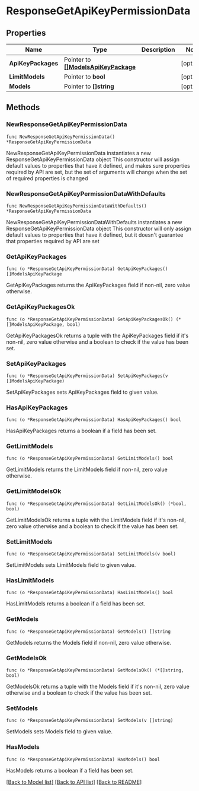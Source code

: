 # ResponseGetApiKeyPermissionData

## Properties

Name | Type | Description | Notes
------------ | ------------- | ------------- | -------------
**ApiKeyPackages** | Pointer to [**[]ModelsApiKeyPackage**](ModelsApiKeyPackage.md) |  | [optional] 
**LimitModels** | Pointer to **bool** |  | [optional] 
**Models** | Pointer to **[]string** |  | [optional] 

## Methods

### NewResponseGetApiKeyPermissionData

`func NewResponseGetApiKeyPermissionData() *ResponseGetApiKeyPermissionData`

NewResponseGetApiKeyPermissionData instantiates a new ResponseGetApiKeyPermissionData object
This constructor will assign default values to properties that have it defined,
and makes sure properties required by API are set, but the set of arguments
will change when the set of required properties is changed

### NewResponseGetApiKeyPermissionDataWithDefaults

`func NewResponseGetApiKeyPermissionDataWithDefaults() *ResponseGetApiKeyPermissionData`

NewResponseGetApiKeyPermissionDataWithDefaults instantiates a new ResponseGetApiKeyPermissionData object
This constructor will only assign default values to properties that have it defined,
but it doesn't guarantee that properties required by API are set

### GetApiKeyPackages

`func (o *ResponseGetApiKeyPermissionData) GetApiKeyPackages() []ModelsApiKeyPackage`

GetApiKeyPackages returns the ApiKeyPackages field if non-nil, zero value otherwise.

### GetApiKeyPackagesOk

`func (o *ResponseGetApiKeyPermissionData) GetApiKeyPackagesOk() (*[]ModelsApiKeyPackage, bool)`

GetApiKeyPackagesOk returns a tuple with the ApiKeyPackages field if it's non-nil, zero value otherwise
and a boolean to check if the value has been set.

### SetApiKeyPackages

`func (o *ResponseGetApiKeyPermissionData) SetApiKeyPackages(v []ModelsApiKeyPackage)`

SetApiKeyPackages sets ApiKeyPackages field to given value.

### HasApiKeyPackages

`func (o *ResponseGetApiKeyPermissionData) HasApiKeyPackages() bool`

HasApiKeyPackages returns a boolean if a field has been set.

### GetLimitModels

`func (o *ResponseGetApiKeyPermissionData) GetLimitModels() bool`

GetLimitModels returns the LimitModels field if non-nil, zero value otherwise.

### GetLimitModelsOk

`func (o *ResponseGetApiKeyPermissionData) GetLimitModelsOk() (*bool, bool)`

GetLimitModelsOk returns a tuple with the LimitModels field if it's non-nil, zero value otherwise
and a boolean to check if the value has been set.

### SetLimitModels

`func (o *ResponseGetApiKeyPermissionData) SetLimitModels(v bool)`

SetLimitModels sets LimitModels field to given value.

### HasLimitModels

`func (o *ResponseGetApiKeyPermissionData) HasLimitModels() bool`

HasLimitModels returns a boolean if a field has been set.

### GetModels

`func (o *ResponseGetApiKeyPermissionData) GetModels() []string`

GetModels returns the Models field if non-nil, zero value otherwise.

### GetModelsOk

`func (o *ResponseGetApiKeyPermissionData) GetModelsOk() (*[]string, bool)`

GetModelsOk returns a tuple with the Models field if it's non-nil, zero value otherwise
and a boolean to check if the value has been set.

### SetModels

`func (o *ResponseGetApiKeyPermissionData) SetModels(v []string)`

SetModels sets Models field to given value.

### HasModels

`func (o *ResponseGetApiKeyPermissionData) HasModels() bool`

HasModels returns a boolean if a field has been set.


[[Back to Model list]](../README.md#documentation-for-models) [[Back to API list]](../README.md#documentation-for-api-endpoints) [[Back to README]](../README.md)



